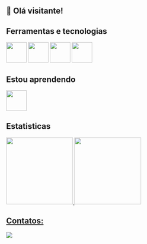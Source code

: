 ## 👋 Olá visitante!



## Ferramentas e tecnologias

<img src="https://cdn.jsdelivr.net/gh/devicons/devicon@latest/icons/html5/html5-original.svg" style="width: 55px; height: 55px;" /> <img src="https://cdn.jsdelivr.net/gh/devicons/devicon@latest/icons/css3/css3-original-wordmark.svg"  style="width: 55px; height: 55px;" />
<img src="https://cdn.jsdelivr.net/gh/devicons/devicon@latest/icons/javascript/javascript-original.svg" style="width: 55px; height: 55px;" />
<img src="https://cdn.jsdelivr.net/gh/devicons/devicon@latest/icons/java/java-original-wordmark.svg" style="width: 55px; height: 55px;" />
          

## Estou aprendendo

<img src="https://cdn.jsdelivr.net/gh/devicons/devicon@latest/icons/bootstrap/bootstrap-original-wordmark.svg"  style="width: 55px; height: 55px;"/>

## Estatisticas

<div>
<a href="https://github.com/israelsouza">
<img loading="lazy" height="180em" src="https://github-readme-stats.vercel.app/api/top-langs/?username=israelsouza&layout=compact&langs_count=7&theme=dracula"/>
<img loading="lazy" height="180em" src="https://github-readme-stats.vercel.app/api?username=israelsouza&show_icons=true&theme=dracula&include_all_commits=true&count_private=true"/>
</div>

## Contatos:

<div>
<a href="https://www.linkedin.com/in/israel-souza-lima" target="_blank"><img loading="lazy" src="https://img.shields.io/badge/-LinkedIn-%230077B5?style=for-the-badge&logo=linkedin&logoColor=white" target="_blank"></a>   
</div>
